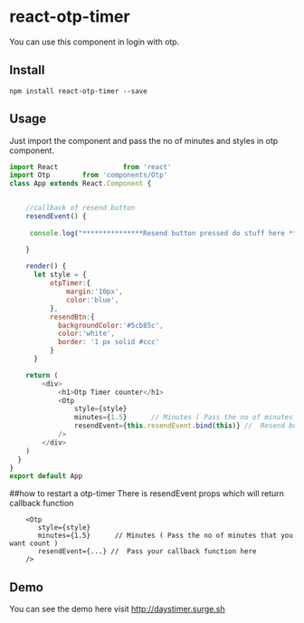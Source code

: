 # react-otp-timer
You can use this component in login with otp.
## Install

`npm install react-otp-timer --save`

## Usage
Just import the component and pass the no of minutes  and styles in otp component.

``` javascript
import React                from 'react'
import Otp        from 'components/Otp'
class App extends React.Component {


    //callback of resend button
    resendEvent() { 
     
     console.log("***************Resend button pressed do stuff here *********************")

    }
    
    render() {
      let style = {
          otpTimer:{
              margin:'10px',
              color:'blue',
          },
          resendBtn:{
            backgroundColor:'#5cb85c',
            color:'white',
            border: '1 px solid #ccc'
          }
      }

    return (
        <div>
            <h1>Otp Timer counter</h1>
            <Otp
                style={style}
                minutes={1.5}      // Minutes ( Pass the no of minutes that you want count )
                resendEvent={this.resendEvent.bind(this)} //  Resend button event you can pass your function name here
            />
        </div>
    )
  }
}
export default App

```

##how to restart a otp-timer 
There is resendEvent props which will return callback function 

```javscript
    <Otp
       style={style}
       minutes={1.5}      // Minutes ( Pass the no of minutes that you want count )
       resendEvent={...} //  Pass your callback function here
    />

```
## Demo
You can see the demo here
visit http://daystimer.surge.sh
